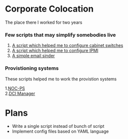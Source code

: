 # Corporate Colocation 
The place there I worked for two years

### Few scripts that may simplify somebodies live
1. [A script which helped me to configure cabinet switches](/cabinetswitches)
2. [A script which helped me to  configure IPMI](/ipmi)
3. [A simple email sinder](https://github.com/efimlosev/corpcolo/blob/master/emailsend.py)

### Provistioning systems
 These scripts helped me to work the provistion systems  
 
1.[NOC-PS](/noc-ps)    
2.[DCI Manager](/dcim)

# Plans

* Write a single script instead of bunch of script
* Implement config files based on YAML language
